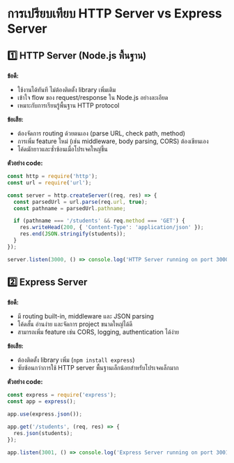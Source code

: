 # การเปรียบเทียบ HTTP Server vs Express Server

## 1️⃣ HTTP Server (Node.js พื้นฐาน)

**ข้อดี:**
- ใช้งานได้ทันที ไม่ต้องติดตั้ง library เพิ่มเติม  
- เข้าใจ flow ของ request/response ใน Node.js อย่างละเอียด  
- เหมาะกับการเรียนรู้พื้นฐาน HTTP protocol  

**ข้อเสีย:**
- ต้องจัดการ routing ด้วยตนเอง (parse URL, check path, method)  
- การเพิ่ม feature ใหม่ (เช่น middleware, body parsing, CORS) ต้องเขียนเอง  
- โค้ดมักยาวและซ้ำซ้อนเมื่อโปรเจคใหญ่ขึ้น  

**ตัวอย่าง code:**
```javascript
const http = require('http');
const url = require('url');

const server = http.createServer((req, res) => {
  const parsedUrl = url.parse(req.url, true);
  const pathname = parsedUrl.pathname;

  if (pathname === '/students' && req.method === 'GET') {
    res.writeHead(200, { 'Content-Type': 'application/json' });
    res.end(JSON.stringify(students));
  }
});

server.listen(3000, () => console.log('HTTP Server running on port 3000'));
```

## 2️⃣ Express Server

**ข้อดี:**
- มี routing built-in, middleware และ JSON parsing
- โค้ดสั้น อ่านง่าย และจัดการ project ขนาดใหญ่ได้ดี
- สามารถเพิ่ม feature เช่น CORS, logging, authentication ได้ง่าย

**ข้อเสีย:**
- ต้องติดตั้ง library เพิ่ม (`npm install express`)
- ซับซ้อนกว่าการใช้ HTTP server พื้นฐานเล็กน้อยสำหรับโปรเจคเล็กมาก

**ตัวอย่าง code:**
```javascript
const express = require('express');
const app = express();

app.use(express.json());

app.get('/students', (req, res) => {
  res.json(students);
});

app.listen(3001, () => console.log('Express Server running on port 3001'));
```
